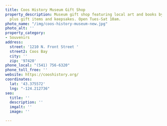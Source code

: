 ```yaml
---
title: Coos History Museum Gift Shop
property_description: Museum gift shop featuring local art and books by local authors,
  plus gift items and keepsakes. Open Tues-Sat 10am.
photo_name: "/img/coos-history-museum-new.jpg"
photo_alt: ''
property_category:
- Souvenirs
address:
  street: '1210 N. Front Street '
  street2: Coos Bay
  city: ''
  zip: '97420'
phone_local: "(541) 756-6320"
phone_toll_free: ''
website: https://cooshistory.org/
coordinates:
  lat: '43.375572'
  lng: "-124.212736"
seo:
  title: ''
  description: ''
  imgalt: ''
  image: ''

---
```

